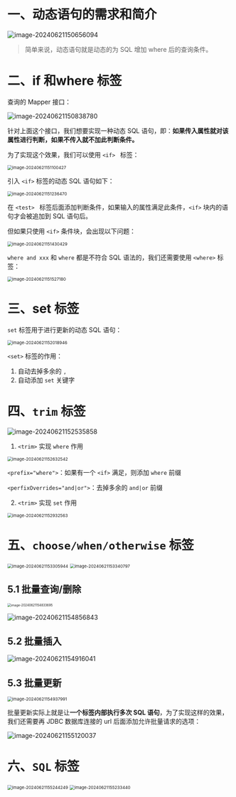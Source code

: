 # 一、动态语句的需求和简介

![image-20240621150656094](08.动态语句.assets/image-20240621150656094.png)

> 简单来说，动态语句就是动态的为 SQL 增加 where 后的查询条件。

# 二、if 和where 标签

查询的 Mapper 接口：

![image-20240621150838780](08.动态语句.assets/image-20240621150838780.png)

针对上面这个接口，我们想要实现一种动态 SQL 语句，即：**如果传入属性就对该属性进行判断，如果不传入就不加此判断条件。**

为了实现这个效果，我们可以使用 `<if> ` 标签：

<img src="08.动态语句.assets/image-20240621151100427.png" alt="image-20240621151100427" style="zoom:67%;" />

引入 `<if>` 标签的动态 SQL 语句如下：

<img src="08.动态语句.assets/image-20240621151236470.png" alt="image-20240621151236470" style="zoom:67%;" />

在 `<test> ` 标签后面添加判断条件，如果输入的属性满足此条件，`<if>` 块内的语句才会被追加到 SQL 语句后。

但如果只使用 `<if>` 条件块，会出现以下问题：

<img src="08.动态语句.assets/image-20240621151430429.png" alt="image-20240621151430429" style="zoom:67%;" />

`where and xxx` 和 `where` 都是不符合 SQL 语法的，我们还需要使用 `<where>` 标签：

<img src="08.动态语句.assets/image-20240621151527180.png" alt="image-20240621151527180" style="zoom:67%;" />

# 三、set 标签

`set` 标签用于进行更新的动态 SQL 语句：

<img src="08.动态语句.assets/image-20240621152018946.png" alt="image-20240621152018946" style="zoom:67%;" />

`<set>` 标签的作用：

1. 自动去掉多余的 `,`
2. 自动添加 `set` 关键字

# 四、`trim` 标签

![image-20240621152535858](08.动态语句.assets/image-20240621152535858.png)

1. `<trim>` 实现 `where` 作用

<img src="08.动态语句.assets/image-20240621152632542.png" alt="image-20240621152632542" style="zoom:67%;" />

`<prefix="where">`：如果有一个 `<if>` 满足，则添加 `where` 前缀

`<perfixOverrides="and|or">`：去掉多余的 `and|or` 前缀

2. `<trim>` 实现 `set` 作用

<img src="08.动态语句.assets/image-20240621152932563.png" alt="image-20240621152932563" style="zoom:67%;" />

# 五、`choose/when/otherwise` 标签

<img src="08.动态语句.assets/image-20240621153305944.png" alt="image-20240621153305944" style="zoom:67%;" />

<img src="08.动态语句.assets/image-20240621153340797.png" alt="image-20240621153340797" style="zoom:67%;" />

## 5.1 批量查询/删除

<img src="08.动态语句.assets/image-20240621154833695.png" alt="image-20240621154833695" style="zoom:50%;" />

![image-20240621154856843](08.动态语句.assets/image-20240621154856843.png)

## 5.2 批量插入

![image-20240621154916041](08.动态语句.assets/image-20240621154916041.png)

## 5.3 批量更新

<img src="08.动态语句.assets/image-20240621154937991.png" alt="image-20240621154937991" style="zoom:67%;" />

批量更新实际上就是让**一个标签内部执行多次 SQL 语句**，为了实现这样的效果，我们还需要再 JDBC 数据库连接的 url 后面添加允许批量请求的选项：

![image-20240621155120037](08.动态语句.assets/image-20240621155120037.png)

# 六、`SQL` 标签

<img src="08.动态语句.assets/image-20240621155244249.png" alt="image-20240621155244249" style="zoom:67%;" />

<img src="08.动态语句.assets/image-20240621155233440.png" alt="image-20240621155233440" style="zoom:67%;" />